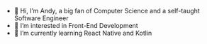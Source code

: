- 👋 Hi, I’m Andy, a big fan of Computer Science and a self-taught Software Engineer
- 👀 I’m interested in Front-End Development
- 🌱 I’m currently learning React Native and Kotlin


<!---
Andy-Bartkiv/Andy-Bartkiv is a ✨ special ✨ repository because its `README.md` (this file) appears on your GitHub profile.
You can click the Preview link to take a look at your changes.
--->
